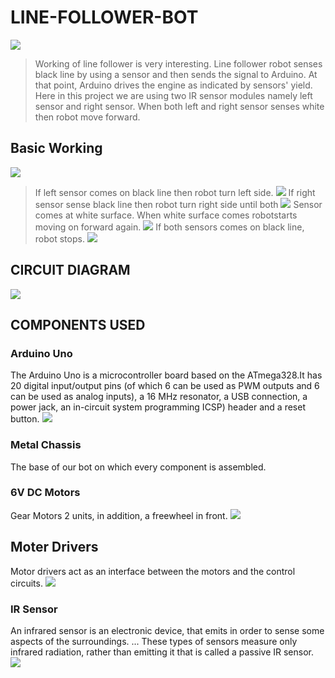 # LINE-FOLLOWER-BOT
![](https://github.com/Harshad141/harshad141.github.io/blob/master/line-follower-with-arm-robot.jpg)
> Working of line follower is very interesting. Line follower robot senses black line by using a sensor and then sends the signal to Arduino.  At that point, Arduino drives the engine as indicated by sensors' yield.
> Here in this project we are using two IR sensor modules namely left sensor and right sensor. When both left and right sensor senses white then robot move forward.
## Basic Working 
![](https://github.com/Harshad141/LINE-FOLLOWER-ROBOT/blob/master/working.jpg)
> If left sensor comes on black line then robot turn left side.
![](https://github.com/Harshad141/LINE-FOLLOWER-ROBOT/blob/master/working..left.jpg)
> If right sensor sense black line then robot turn right side until both 
![](https://github.com/Harshad141/LINE-FOLLOWER-ROBOT/blob/master/working..right.jpg)
> Sensor comes at white surface. When white surface comes robotstarts moving on forward again.
![](https://github.com/Harshad141/LINE-FOLLOWER-ROBOT/blob/master/working..forward.jpg)
> If both sensors comes on black line, robot stops.
![](https://github.com/Harshad141/LINE-FOLLOWER-ROBOT/blob/master/working..stop.jpg)
## CIRCUIT DIAGRAM
![](https://github.com/Harshad141/LINE-FOLLOWER-ROBOT/blob/master/circuit%20diagram.jpg)
## COMPONENTS USED
### Arduino Uno
The Arduino Uno is a microcontroller board based on the ATmega328.It has 20 digital input/output pins (of which 6 can be used as PWM outputs and 6 can be used as analog inputs), a 16 MHz resonator, a USB connection, a power jack, an in-circuit system programming ICSP) header and a reset button.
![](https://github.com/Harshad141/PATH-FINDER/blob/master/components/download.jpg)
### Metal Chassis
The base of our bot on which every component is assembled. 
### 6V DC Motors
Gear Motors 2 units, in addition, a freewheel in front.
![](https://github.com/Harshad141/PATH-FINDER/blob/master/components/motor.jpg)
## Moter Drivers
Motor drivers act as an interface between the motors and the control circuits.
![](https://github.com/Harshad141/PATH-FINDER/blob/master/components/moterdriver.jpg)
### IR Sensor
An infrared sensor is an electronic device, that emits in order to sense some aspects of the surroundings. ... These types of sensors measure only infrared radiation, rather than emitting it that is called a passive IR sensor.
![](https://github.com/Harshad141/LINE-FOLLOWER-ROBOT/blob/master/IR.jpg)
